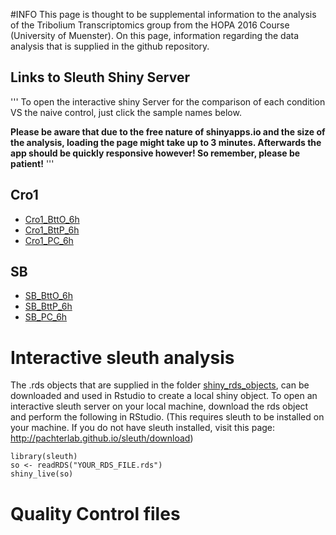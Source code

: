 #INFO
This page is thought to be supplemental information to the analysis of the Tribolium Transcriptomics group from the HOPA 2016 Course (University of Muenster). On this page, information regarding the data analysis that is supplied in the github repository.

## Links to Sleuth Shiny Server
'''
To open the interactive shiny Server for the comparison of each condition  VS the naive control, just click the sample names below. 

**Please be aware that due to the free nature of shinyapps.io and the size of the analysis, loading the page might take up to 3 minutes. Afterwards the app should be quickly responsive however! So remember, please be patient!**
'''

## Cro1
* [Cro1_BttO_6h]()
* [Cro1_BttP_6h]()
* [Cro1_PC_6h]()

## SB
* [SB_BttO_6h](https://flowuenne.shinyapps.io/sb_btto_6h/)
* [SB_BttP_6h]()
* [SB_PC_6h]()

# Interactive sleuth analysis
The .rds objects that are supplied in the folder [shiny_rds_objects](https://github.com/FloWuenne/HOPA_Course_2016_Tribolium_Transcriptomics/tree/master/shiny_rds_objects), can be downloaded and used in Rstudio to create a local shiny object. To open an interactive sleuth server on your local machine, download the rds object and perform the following in RStudio. (This requires sleuth to be installed on your machine. If you do not have sleuth installed, visit this page: http://pachterlab.github.io/sleuth/download)

    library(sleuth)
    so <- readRDS("YOUR_RDS_FILE.rds")
    shiny_live(so)




# Quality Control files

